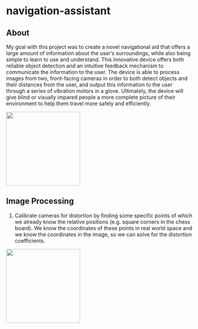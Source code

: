 # navigation-assistant

## About
My goal with this project was to create a novel navigational aid that offers a large amount of information about the user’s surroundings, while also being simple to learn to use and understand. This innovative device  offers both reliable object detection and an intuitive feedback mechanism to communicate the information to the user. The device is able to process images from two, front-facing cameras in order to both detect objects and their distances from the user, and output this information to the user through a series of vibration motors in a glove. Ultimately, the device will give blind or visually impared people a more complete picture of their environment to help them travel more safely and efficiently.

<img src="https://user-images.githubusercontent.com/36171993/97319353-cb206600-183a-11eb-9702-6f4088a397d3.png" width="200">

## Image Processing

1. Calibrate cameras for distortion by finding some specific points of which we already know the relative positions (e.g. square corners in the chess board). We know the coordinates of these points in real world space and we know the coordinates in the image, so we can solve for the distortion coefficients.

<img src="https://user-images.githubusercontent.com/36171993/97322186-89dd8580-183d-11eb-9061-e2cba4994523.png" width="200">


